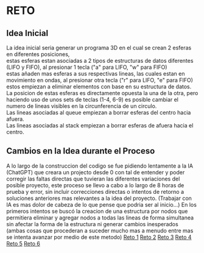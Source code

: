 # RETO
## Idea Inicial
La idea inicial seria generar un programa 3D en el cual se crean 2 esferas en diferentes posiciones,  
estas esferas estan asociadas a 2 tipos de estructuras de datos diferentes (LIFO y FIFO), al presionar 1 tecla ("a" para LIFO, "w" para FIFO)  
estas añaden mas esferas a sus respectivas lineas, las cuales estan en movimiento en ondas, al presionar otra tecla ("r" para LIFO, "e" para FIFO)  
estos empiezan a eliminar elementos con base en su estructura de datos.  
La posicion de estas esferas es directamente opuesta la una de la otra, pero haciendo uso de unos sets de teclas (1-4, 6-9) es posible cambiar el numero de lineas visibles en la circunferencia de un circulo.  
Las lineas asociadas al queue empiezan a borrar esferas del centro hacia afuera.  
Las lineas asociadas al stack empiezan a borrar esferas de afuera hacia el centro.  

## Cambios en la Idea durante el Proceso
A lo largo de la construccion del codigo se fue pidiendo lentamente a la IA (ChatGPT) que creara un projecto desde 0 con tal de entender y poder corregir las faltas directas que tuvieran las diferentes variaciones del posible proyecto, este proceso se llevo a cabo a lo largo de 8 horas de prueba y error, sin incluir correcciones directas o intentos de retorno a soluciones anteriores mas relevantes a la idea del proyecto.
(Trabajar con IA es mas dolor de cabeza de lo que pense que podria ser al inicio...)
En los primeros intentos se buscó la creacion de una estructura por nodos que permitiera eliminar y agregar nodos a todas las lineas de forma simultanea sin afectar la forma de la estructura ni generar cambios inesperados (ambas cosas que procederan a suceder mucho mas a menudo entre mas se intenta avanzar por medio de este metodo)
[Reto 1](https://youtu.be/FkTwe_IRA6w)
[Reto 2](https://youtu.be/vp6N3eWECAM)
[Reto 3](https://youtu.be/KW0NrxN-SUs)
[Reto 4](https://youtu.be/rqgDj_VWqnc)
[Reto 5](https://youtu.be/BrtnIQwkr1g)
[Reto 6](https://youtu.be/CzkhzcIVitk)